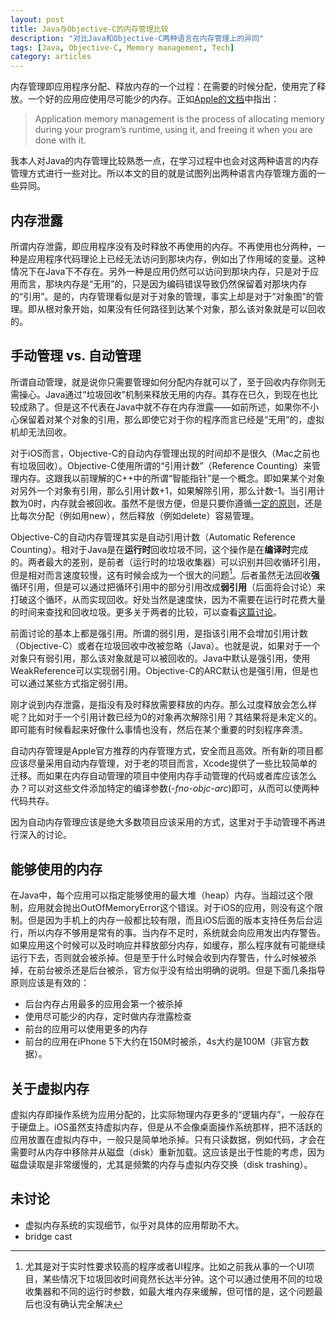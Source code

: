 ```yaml
---
layout: post
title: Java与Objective-C的内存管理比较
description: "对比Java和Objective-C两种语言在内存管理上的异同"
tags: [Java, Objective-C, Memory management, Tech]
category: articles
---
```


内存管理即应用程序分配、释放内存的一个过程：在需要的时候分配，使用完了释放。一个好的应用应使用尽可能少的内存。正如[Apple的文档](https://developer.apple.com/library/mac/documentation/Cocoa/Conceptual/MemoryMgmt/Articles/MemoryMgmt.html)中指出：

> Application memory management is the process of allocating memory during your program’s runtime, using it, and freeing it when you are done with it. 

我本人对Java的内存管理比较熟悉一点，在学习过程中也会对这两种语言的内存管理方式进行一些对比。所以本文的目的就是试图列出两种语言内存管理方面的一些异同。


## 内存泄露
所谓内存泄露，即应用程序没有及时释放不再使用的内存。不再使用也分两种，一种是应用程序代码理论上已经无法访问到那块内存，例如出了作用域的变量。这种情况下在Java下不存在。另外一种是应用仍然可以访问到那块内存，只是对于应用而言，那块内存是“无用”的，只是因为编码错误导致仍然保留着对那块内存的“引用”。是的，内存管理看似是对于对象的管理，事实上却是对于“对象图”的管理。即从根对象开始，如果没有任何路径到达某个对象，那么该对象就是可以回收的。


## 手动管理 vs. 自动管理
所谓自动管理，就是说你只需要管理如何分配内存就可以了，至于回收内存你则无需操心。Java通过“垃圾回收”机制来释放无用的内存。其存在已久，到现在也比较成熟了。但是这不代表在Java中就不存在内存泄露——如前所述，如果你不小心保留着对某个对象的引用，那么即使它对于你的程序而言已经是“无用”的，虚拟机却无法回收。

对于iOS而言，Objective-C的自动内存管理出现的时间却不是很久（Mac之前也有垃圾回收）。Objective-C使用所谓的“引用计数”（Reference Counting）来管理内存。这跟我以前理解的C++中的所谓“智能指针”是一个概念。即如果某个对象对另外一个对象有引用，那么引用计数+1，如果解除引用，那么计数-1。当引用计数为0时，内存就会被回收。虽然不是很方便，但是只要你遵循[一定的原则](https://developer.apple.com/library/mac/documentation/Cocoa/Conceptual/MemoryMgmt/Articles/mmRules.html#//apple_ref/doc/uid/20000994-BAJHFBGH)，还是比每次分配（例如用new），然后释放（例如delete）容易管理。

Objective-C的自动内存管理其实是自动引用计数（Automatic Reference Counting）。相对于Java是在**运行时**回收垃圾不同，这个操作是在**编译时**完成的。两者最大的差别，是前者（运行时的垃圾收集器）可以识别并回收循环引用，但是相对而言速度较慢，这有时候会成为一个很大的问题[^1]。后者虽然无法回收**强**循环引用，但是可以通过把循环引用中的部分引用改成**弱引用**（后面将会讨论）来打破这个循环，从而实现回收。好处当然是速度快，因为不需要在运行时花费大量的时间来查找和回收垃圾。更多关于两者的比较，可以查看[这篇讨论](http://lists.apple.com/archives/objc-language/2011/Jun/msg00013.html)。

前面讨论的基本上都是强引用。所谓的弱引用，是指该引用不会增加引用计数（Objective-C）或者在垃圾回收中改被忽略（Java）。也就是说，如果对于一个对象只有弱引用，那么该对象就是可以被回收的。Java中默认是强引用，使用WeakReference可以实现弱引用。Objective-C的ARC默认也是强引用，但是也可以通过某些方式指定弱引用。

刚才说到内存泄露，是指没有及时释放需要释放的内存。那么过度释放会怎么样呢？比如对于一个引用计数已经为0的对象再次解除引用？其结果将是未定义的。即可能有时候看起来好像什么事情也没有，然后在某个重要的时刻程序奔溃。

自动内存管理是Apple官方推荐的内存管理方式，安全而且高效。所有新的项目都应该尽量采用自动内存管理，对于老的项目而言，Xcode提供了一些比较简单的迁移。而如果在内存自动管理的项目中使用内存手动管理的代码或者库应该怎么办？可以对这些文件添加特定的编译参数(*-fno-objc-arc*)即可，从而可以使两种代码共存。

因为自动内存管理应该是绝大多数项目应该采用的方式，这里对于手动管理不再进行深入的讨论。

## 能够使用的内存
在Java中，每个应用可以指定能够使用的最大堆（heap）内存。当超过这个限制，应用就会抛出OutOfMemoryError这个错误。对于iOS的应用，则没有这个限制。但是因为手机上的内存一般都比较有限，而且iOS后面的版本支持任务后台运行，所以内存不够用是常有的事。当内存不足时，系统就会向应用发出内存警告。如果应用这个时候可以及时响应并释放部分内存，如缓存，那么程序就有可能继续运行下去，否则就会被杀掉。但是至于什么时候会收到内存警告，什么时候被杀掉，在前台被杀还是后台被杀，官方似乎没有给出明确的说明。但是下面几条指导原则应该是有效的：

- 后台内存占用最多的应用会第一个被杀掉
- 使用尽可能少的内存，定时做内存泄露检查
- 前台的应用可以使用更多的内存
- 前台的应用在iPhone 5下大约在150M时被杀，4s大约是100M（非官方数据）。

## 关于虚拟内存
虚拟内存即操作系统为应用分配的，比实际物理内存更多的“逻辑内存”，一般存在于硬盘上。iOS虽然支持虚拟内存，但是从不会像桌面操作系统那样，把不活跃的应用放置在虚拟内存中，一般只是简单地杀掉。只有只读数据，例如代码，才会在需要时从内存中移除并从磁盘（disk）重新加载。这应该是出于性能的考虑，因为磁盘读取是非常缓慢的，尤其是频繁的内存与虚拟内存交换（disk trashing）。

## 未讨论
- 虚拟内存系统的实现细节，似乎对具体的应用帮助不大。
- bridge cast

[^1]: 尤其是对于实时性要求较高的程序或者UI程序。比如之前我从事的一个UI项目，某些情况下垃圾回收时间竟然长达半分钟。这个可以通过使用不同的垃圾收集器和不同的运行时参数，如最大堆内存来缓解，但可惜的是，这个问题最后也没有确认完全解决
